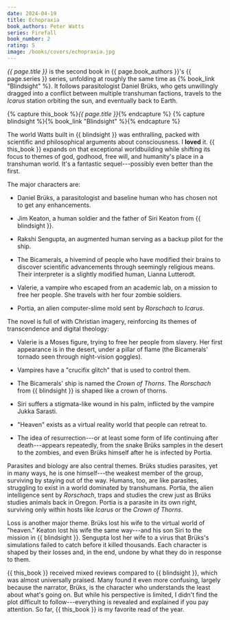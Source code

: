 ```yaml
---
date: 2024-04-19
title: Echopraxia
book_authors: Peter Watts
series: Firefall
book_number: 2
rating: 5
image: /books/covers/echopraxia.jpg
---
```


<cite class="book-title">{{ page.title }}</cite> is the second book in <span
class="author-name">{{ page.book_authors }}</span>'s <span
class="book-series">{{ page.series }}</span> series, unfolding at roughly the
same time as {% book_link "Blindsight" %}. It follows parasitologist Daniel
Brüks, who gets unwillingly dragged into a conflict between multiple
transhuman factions, travels to the _Icarus_ station orbiting the sun, and
eventually back to Earth.

{% capture this_book %}<cite class="book-title">{{ page.title }}</cite>{% endcapture %}
{% capture blindsight %}{% book_link "Blindsight" %}{% endcapture %}

The world Watts built in {{ blindsight }} was enthralling, packed with
scientific and philosophical arguments about consciousness. I **loved** it. {{
this_book }} expands on that exceptional worldbuilding while shifting its
focus to themes of god, godhood, free will, and humanity's place in a
transhuman world. It's a fantastic sequel---possibly even better than the
first.

The major characters are:

- Daniel Brüks, a parasitologist and baseline human who has chosen not to get
  any enhancements.

- Jim Keaton, a human soldier and the father of Siri Keaton from {{ blindsight
  }}.

- Rakshi Sengupta, an augmented human serving as a backup pilot for the ship.

- The Bicamerals, a hivemind of people who have modified their brains to
  discover scientific advancements through seemingly religious means. Their
  interpreter is a slightly modified human, Lianna Lutterodt.

- Valerie, a vampire who escaped from an academic lab, on a mission to free
  her people. She travels with her four zombie soldiers.

- Portia, an alien computer-slime mold sent by _Rorschach_ to _Icarus_.

The novel is full of with Christian imagery, reinforcing its themes of
transcendence and digital theology:

- Valerie is a Moses figure, trying to free her people from slavery. Her first
  appearance is in the desert, under a pillar of flame (the Bicamerals'
  tornado seen through night-vision goggles).

- Vampires have a "crucifix glitch" that is used to control them.

- The Bicamerals' ship is named the _Crown of Thorns_. The _Rorschach_ from {{
  blindsight }} is shaped like a crown of thorns.

- Siri suffers a stigmata-like wound in his palm, inflicted by the vampire
  Jukka Sarasti.

- "Heaven" exists as a virtual reality world that people can retreat to.

- The idea of resurrection---or at least some form of life continuing after
  death---appears repeatedly, from the snake Brüks samples in the desert to
  the zombies, and even Brüks himself after he is infected by Portia.

Parasites and biology are also central themes. Brüks studies parasites, yet in
many ways, he is one himself---the weakest member of the group, surviving by
staying out of the way. Humans, too, are like parasites, struggling to exist
in a world dominated by transhumans. Portia, the alien intelligence sent by
_Rorschach_, traps and studies the crew just as Brüks studies animals back in
Oregon. Portia is a parasite in its own right, surviving only within hosts
like _Icarus_ or the _Crown of Thorns_.

Loss is another major theme. Brüks lost his wife to the virtual world of
"heaven." Keaton lost his wife the same way---and his son Siri to the mission
in {{ blindsight }}. Sengupta lost her wife to a virus that Brüks's
simulations failed to catch before it killed thousands. Each character is
shaped by their losses and, in the end, undone by what they do in response to
them.

{{ this_book }} received mixed reviews compared to {{ blindsight }}, which was
almost universally praised. Many found it even more confusing, largely because
the narrator, Brüks, is the character who understands the least about what's
going on. But while his perspective is limited, I didn't find the plot
difficult to follow---everything is revealed and explained if you pay
attention. So far, {{ this_book }} is my favorite read of the year.
